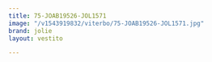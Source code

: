 ```yaml
---
title: 75-JOAB19526-JOL1571
image: "/v1543919832/viterbo/75-JOAB19526-JOL1571.jpg"
brand: jolie
layout: vestito

---
```

